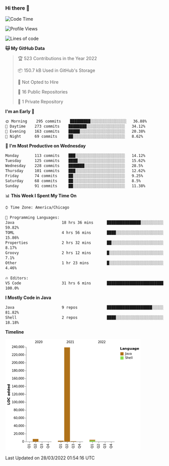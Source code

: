 ### Hi there 👋


<!--START_SECTION:waka-->
![Code Time](http://img.shields.io/badge/Code%20Time-2%2C181%20hrs%2027%20mins-blue)

![Profile Views](http://img.shields.io/badge/Profile%20Views-14-blue)

![Lines of code](https://img.shields.io/badge/From%20Hello%20World%20I%27ve%20Written-253%20Thousand%20lines%20of%20code-blue)

**🐱 My GitHub Data** 

> 🏆 523 Contributions in the Year 2022
 > 
> 📦 150.7 kB Used in GitHub's Storage 
 > 
> 🚫 Not Opted to Hire
 > 
> 📜 16 Public Repositories 
 > 
> 🔑 1 Private Repository 
 > 
**I'm an Early 🐤** 

```text
🌞 Morning    295 commits    █████████░░░░░░░░░░░░░░░░   36.88% 
🌆 Daytime    273 commits    ████████░░░░░░░░░░░░░░░░░   34.12% 
🌃 Evening    163 commits    █████░░░░░░░░░░░░░░░░░░░░   20.38% 
🌙 Night      69 commits     ██░░░░░░░░░░░░░░░░░░░░░░░   8.62%

```
📅 **I'm Most Productive on Wednesday** 

```text
Monday       113 commits    ███░░░░░░░░░░░░░░░░░░░░░░   14.12% 
Tuesday      125 commits    ████░░░░░░░░░░░░░░░░░░░░░   15.62% 
Wednesday    228 commits    ███████░░░░░░░░░░░░░░░░░░   28.5% 
Thursday     101 commits    ███░░░░░░░░░░░░░░░░░░░░░░   12.62% 
Friday       74 commits     ██░░░░░░░░░░░░░░░░░░░░░░░   9.25% 
Saturday     68 commits     ██░░░░░░░░░░░░░░░░░░░░░░░   8.5% 
Sunday       91 commits     ██░░░░░░░░░░░░░░░░░░░░░░░   11.38%

```


📊 **This Week I Spent My Time On** 

```text
⌚︎ Time Zone: America/Chicago

💬 Programming Languages: 
Java                     18 hrs 36 mins      ███████████████░░░░░░░░░░   59.82% 
TOML                     4 hrs 56 mins       ████░░░░░░░░░░░░░░░░░░░░░   15.86% 
Properties               2 hrs 32 mins       ██░░░░░░░░░░░░░░░░░░░░░░░   8.17% 
Groovy                   2 hrs 12 mins       █░░░░░░░░░░░░░░░░░░░░░░░░   7.1% 
Other                    1 hr 23 mins        █░░░░░░░░░░░░░░░░░░░░░░░░   4.46%

🔥 Editors: 
VS Code                  31 hrs 6 mins       █████████████████████████   100.0%

```

**I Mostly Code in Java** 

```text
Java                     9 repos             ████████████████████░░░░░   81.82% 
Shell                    2 repos             ████░░░░░░░░░░░░░░░░░░░░░   18.18%

```


**Timeline**

![Chart not found](https://raw.githubusercontent.com/powercasgamer/powercasgamer/master/charts/bar_graph.png) 


 Last Updated on 28/03/2022 01:54:16 UTC
<!--END_SECTION:waka-->
